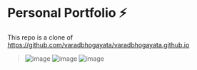# Personal Portfolio ⚡️ 
This repo is a clone of https://github.com/varadbhogayata/varadbhogayata.github.io
> ![image](https://github.com/user-attachments/assets/08d2f1e6-74c0-4621-8fc2-72ee5dd7030f)
> ![image](https://github.com/user-attachments/assets/0a1c292a-1f5b-4dcf-b63e-9c46b846061a)
> ![image](https://github.com/user-attachments/assets/333b9550-5732-46a0-ace1-2f204f73d0f4)



